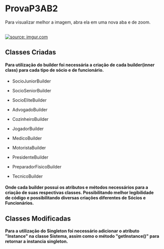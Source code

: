 # ProvaP3AB2

<div>
  <p>
    <p> Para visualizar melhor a imagem, abra ela em uma nova aba e de zoom. </p>
    <br> <a href="https://imgur.com/ME49aA0"><img src="https://i.imgur.com/ME49aA0.png" title="source: imgur.com" /></a> <br>
  </p>
</div>
  
## Classes Criadas

#### Para utilização do builder foi necessária a criação de cada builder(inner class) para cada tipo de sócio e de funcionário.

* SocioJuniorBuilder
* SocioSeniorBuilder
* SocioEliteBuilder

* AdvogadoBuilder
* CozinheiroBuilder
* JogadorBuilder
* MedicoBuilder
* MotoristaBuilder
* PresidenteBuilder
* PreparadorFisicoBuilder
* TecnicoBuilder

#### Onde cada builder possui os atributos e métodos necessários para a criação de suas respectivas classes. Possibilitando melhor legibilidade de código e possibilitando diversas criações diferentes de Sócios e Funcionários.

## Classes Modificadas

#### Para a utilização do Singleton foi necessário adicionar o atributo "Instance" na classe Sistema, assim como o método "getInstance()" para retornar a instancia singleton.
